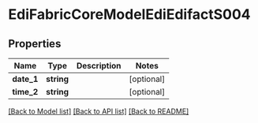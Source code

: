 # EdiFabricCoreModelEdiEdifactS004

## Properties
Name | Type | Description | Notes
------------ | ------------- | ------------- | -------------
**date_1** | **string** |  | [optional] 
**time_2** | **string** |  | [optional] 

[[Back to Model list]](../README.md#documentation-for-models) [[Back to API list]](../README.md#documentation-for-api-endpoints) [[Back to README]](../README.md)


